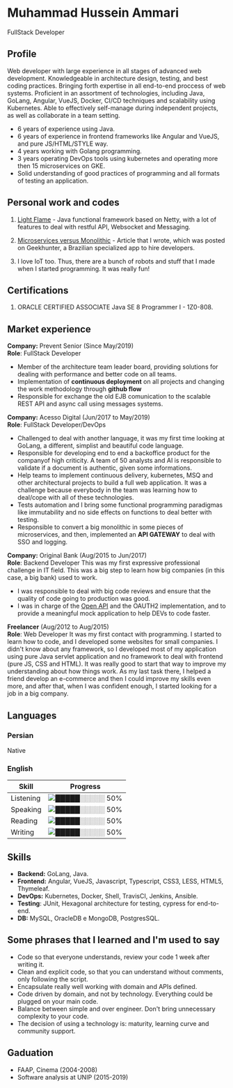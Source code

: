 # Muhammad Hussein Ammari

FullStack Developer

## Profile

Web developer with large experience in all stages of advanced web development. Knowledgeable in architecture design, testing, and best coding practices. Bringing forth expertise in all end-to-end proccess of web systems. Proficient in an assortment of technologies, including Java, GoLang, Angular, VueJS, Docker, CI/CD techniques and scalability using Kubernetes. Able to effectively self-manage during independent projects, as well as collaborate in a team setting.

* 6 years of experience using Java.
* 6 years of experience in frontend frameworks like Angular and VueJS, and pure JS/HTML/STYLE way.
* 4 years working with Golang programming.
* 3 years operating DevOps tools using kubernetes and operating more then 15 microservices on GKE.
* Solid understanding of good practices of programming and all formats of testing an application.

## Personal work and codes

1. [Light Flame](https://github.com/light-flame) - Java functional framework based on Netty, with a lot of features to deal with restful API, Websocket and Messaging.

2. [Microservices versus Monolithic](https://blog.geekhunter.com.br/arquitetura-de-microsservicos-x-arquitetura-monolitica/) - Article that I wrote, which was posted on Geekhunter, a Brazilian specialized app to hire developers.

3. I love IoT too. Thus, there are a bunch of robots and stuff that I made when I started programming. It was really fun!

## Certifications

1. ORACLE CERTIFIED ASSOCIATE Java SE 8 Programmer I - 1Z0-808.

## Market experience

**Company:** Prevent Senior (Since May/2019)\
**Role**: FullStack Developer

* Member of the architecture team leader board, providing solutions for dealing with performance and better code on all teams.
* Implementation of **continuous deployment** on all projects and changing the work methodology through **github flow**
* Responsible for exchange the old EJB comunication to the scalable REST API and async call using messages systems.

**Company:** Acesso Digital (Jun/2017 to May/2019)\
**Role**: FullStack Developer/DevOps

* Challenged to deal with another language, it was my first time looking at GoLang, a different, simplist and beautiful code language.
* Responsible for developing end to end a backoffice product for the companyof high criticity. A team of 50 analysts and AI is responsible to validate if a document is authentic, given some informations.
* Help teams to implement continuous delivery, kubernetes, MSQ and other architectural projects to build a full web application. It was a challenge because everybody in the team was learning how to deal/cope with all of these technologies.
* Tests automation and I bring some functional programming paradigmas like immutability and no side effects on functions to deal better with testing.
* Responsible to convert a big monolithic in some pieces of microservices, and then, implemented an **API GATEWAY** to deal with SSO and logging.

**Company:** Original Bank (Aug/2015 to Jun/2017)\
**Role**: Backend Developer
This was my first expressive professional challenge in IT field. This was a big step to learn how big companies (in this case, a big bank) used to work.

* I was responsible to deal with big code reviews and ensure that the quality of code going to production was good.
* I was in charge of the [Open API](https://developers.original.com.br/) and the OAUTH2 implementation, and to provide a meaningful mock application to help DEVs to code faster.

**Freelancer**  (Aug/2012 to Aug/2015)\
**Role**: Web Developer
It was my first contact with programming. I started to learn how to code, and I developed some websites for small companies. I didn't know about any framework, so I developed most of my application using pure Java servlet application and no framework to deal with frontend (pure JS, CSS and HTML). It was really good to start that way to improve my understanding about how things work. As my last task there, I helped a friend develop an e-commerce and then I could improve my skills even more, and after that, when I was confident enough, I started looking for a job in a big company.

## Languages

### Persian
Native
### English
| Skill     | Progress                                        |
|-----------|-------------------------------------------------|
| Listening | ![█████░░░░░ 50%](https://progress-bar.dev/50) |
| Speaking  | ![█████░░░░░ 50%](https://progress-bar.dev/50) |
| Reading   | ![█████░░░░░ 50%](https://progress-bar.dev/50) |
| Writing   | ![█████░░░░░ 50%](https://progress-bar.dev/50) |

## Skills

* **Backend:** GoLang, Java.
* **Frontend:** Angular, VueJS, Javascript, Typescript, CSS3, LESS, HTML5, Thymeleaf.
* **DevOps:** Kubernetes, Docker, Shell, TravisCI, Jenkins, Ansible.
* **Testing**: JUnit, Hexagonal architecture for testing, cypress for end-to-end.
* **DB:** MySQL, OracleDB e MongoDB, PostgresSQL.

## Some phrases that I learned and I'm used to say

* Code so that everyone understands, review your code 1 week after writing it.
* Clean and explicit code, so that you can understand without comments, only following the script.
* Encapsulate really well working with domain and APIs defined.
* Code driven by domain, and not by technology. Everything could be plugged on your main code.
* Balance between simple and over engineer. Don't bring unnecessary complexity to your code.
* The decision of using a technology is: maturity, learning curve and community support.

## Gaduation

* FAAP, Cinema (2004-2008)
* Software analysis at UNIP (2015-2019)
